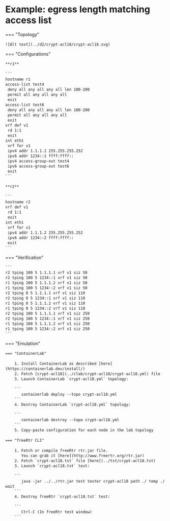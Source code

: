 # Example: egress length matching access list

=== "Topology"

    ![Alt text](../d2/crypt-acl18/crypt-acl18.svg)

=== "Configurations"

    **r1**

    ```
    hostname r1
    access-list test4
     deny all any all any all len 100-200
     permit all any all any all
     exit
    access-list test6
     deny all any all any all len 100-200
     permit all any all any all
     exit
    vrf def v1
     rd 1:1
     exit
    int eth1
     vrf for v1
     ipv4 addr 1.1.1.1 255.255.255.252
     ipv6 addr 1234::1 ffff:ffff::
     ipv4 access-group-out test4
     ipv6 access-group-out test6
     exit
    ```

    **r2**

    ```
    hostname r2
    vrf def v1
     rd 1:1
     exit
    int eth1
     vrf for v1
     ipv4 addr 1.1.1.2 255.255.255.252
     ipv6 addr 1234::2 ffff:ffff::
     exit
    ```

=== "Verification"

    ```
    r2 tping 100 5 1.1.1.1 vrf v1 siz 50
    r2 tping 100 5 1234::1 vrf v1 siz 50
    r1 tping 100 5 1.1.1.2 vrf v1 siz 50
    r1 tping 100 5 1234::2 vrf v1 siz 50
    r2 tping 0 5 1.1.1.1 vrf v1 siz 110
    r2 tping 0 5 1234::1 vrf v1 siz 110
    r1 tping 0 5 1.1.1.2 vrf v1 siz 110
    r1 tping 0 5 1234::2 vrf v1 siz 110
    r2 tping 100 5 1.1.1.1 vrf v1 siz 250
    r2 tping 100 5 1234::1 vrf v1 siz 250
    r1 tping 100 5 1.1.1.2 vrf v1 siz 250
    r1 tping 100 5 1234::2 vrf v1 siz 250
    ```

=== "Emulation"

    === "ContainerLab"

        1. Install ContainerLab as described [here](https://containerlab.dev/install/)  
        2. Fetch [crypt-acl18](../clab/crypt-acl18/crypt-acl18.yml) file  
        3. Launch ContainerLab `crypt-acl18.yml` topology:  

        ```
           containerlab deploy --topo crypt-acl18.yml  
        ```
        4. Destroy ContainerLab `crypt-acl18.yml` topology:  

        ```
           containerlab destroy --topo crypt-acl18.yml  
        ```
        5. Copy-paste configuration for each node in the lab topology

    === "freeRtr CLI"

        1. Fetch or compile freeRtr rtr.jar file.  
           You can grab it [here](http://www.freertr.org/rtr.jar)  
        2. Fetch `crypt-acl18.tst` file [here](../tst/crypt-acl18.tst)  
        3. Launch `crypt-acl18.tst` test:  

        ```
           java -jar ../../rtr.jar test tester crypt-acl18 path ./ temp ./ wait
        ```
        4. Destroy freeRtr `crypt-acl18.tst` test:  

        ```
           Ctrl-C (In freeRtr test window)
        ```

